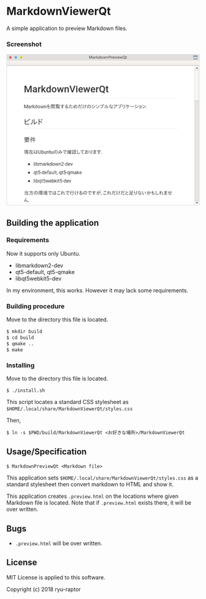 # MarkdownViewerQt

A simple application to preview Markdown files.

### Screenshot
![Screenshot for EN](screenshots/forEN.png)

## Building the application

### Requirements
Now it supports only Ubuntu.

* libmarkdown2-dev
* qt5-default, qt5-qmake
* libqt5webkit5-dev

In my environment, this works. However it may lack some requirements.

### Building procedure
Move to the directory this file is located.

~~~
$ mkdir build
$ cd build
$ qmake ..
$ make
~~~

### Installing
Move to the directory this file is located.

~~~
$ ./install.sh
~~~

This script locates a standard CSS stylesheet as `$HOME/.local/share/MarkdownViewerQt/styles.css`

Then, 

~~~
$ ln -s $PWD/build/MarkdownViewerQt <お好きな場所>/MarkdownViewerQt
~~~

## Usage/Specification
~~~
$ MarkdownPreviewQt <Markdown file>
~~~

This application sets `$HOME/.local/share/MarkdownViewerQt/styles.css` as a standard stylesheet then convert markdown to HTML and show it.

This application creates `.preview.html` on the locations where given Markdown file is located. Note that if `.preview.html` exists there, it will be over written.

## Bugs
* `.preview.html` will be over written.

## License
MIT License is applied to this software.

Copyright (c) 2018 ryu-raptor
